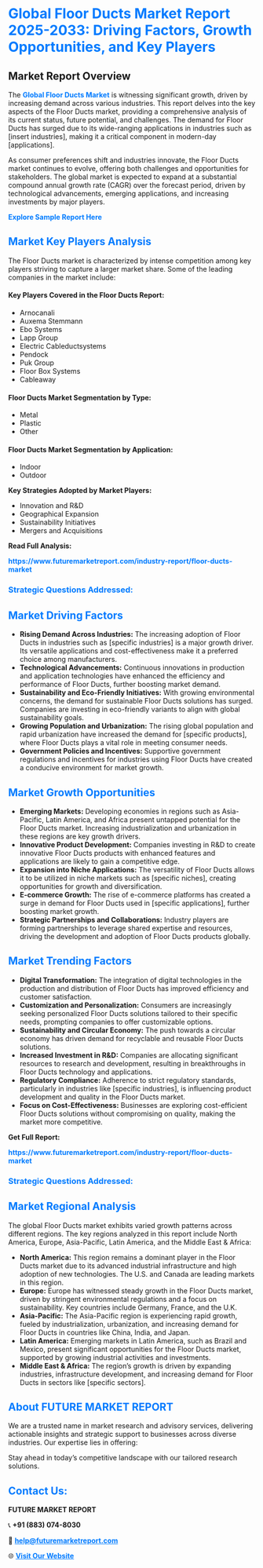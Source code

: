 <h1 style="color: #007BFF;">Global Floor Ducts Market Report 2025-2033: Driving Factors, Growth Opportunities, and Key Players</h1>

<section id="overview">
<h2>Market Report Overview</h2>
<p>The <a href="https://www.futuremarketreport.com/industry-report/floor-ducts-market" style="color: #007BFF; text-decoration: none;"><strong>Global Floor Ducts Market</strong></a> is witnessing significant growth, driven by increasing demand across various industries. This report delves into the key aspects of the Floor Ducts market, providing a comprehensive analysis of its current status, future potential, and challenges. The demand for Floor Ducts has surged due to its wide-ranging applications in industries such as [insert industries], making it a critical component in modern-day [applications].</p>
<p>As consumer preferences shift and industries innovate, the Floor Ducts market continues to evolve, offering both challenges and opportunities for stakeholders. The global market is expected to expand at a substantial compound annual growth rate (CAGR) over the forecast period, driven by technological advancements, emerging applications, and increasing investments by major players.</p>
</section>

<section id="overview">
<p><a href="https://www.futuremarketreport.com/request-sample/reportId=29572" style="color: #007BFF; text-decoration: none;"><strong>Explore Sample Report Here</strong></a></p>
</section>

<section id="key-players">
<h2 style="color: #007BFF;">Market Key Players Analysis</h2>
<p>The Floor Ducts market is characterized by intense competition among key players striving to capture a larger market share. Some of the leading companies in the market include:</p>
<h4>Key Players Covered in the Floor Ducts Report:</h4>
<ul><li>Arnocanali</li><li>Auxema Stemmann</li><li>Ebo Systems</li><li>Lapp Group</li><li>Electric Cableductsystems</li><li>Pendock</li><li>Puk Group</li><li>Floor Box Systems</li><li>Cableaway</li></ul>
<h4>Floor Ducts Market Segmentation by Type:</h4>
<ul><li>Metal</li><li>Plastic</li><li>Other</li></ul>

<h4>Floor Ducts Market Segmentation by Application:</h4>
<ul><li>Indoor</li><li>Outdoor</li></ul>
<p><strong>Key Strategies Adopted by Market Players:</strong></p>
<ul>
<li>Innovation and R&D</li>
<li>Geographical Expansion</li>
<li>Sustainability Initiatives</li>
<li>Mergers and Acquisitions</li>
</ul>
</section>

<section>
<p><strong>Read Full Analysis: </strong></p><a href="https://www.futuremarketreport.com/industry-report/floor-ducts-market" style="color: #007BFF; text-decoration: none;"><strong>https://www.futuremarketreport.com/industry-report/floor-ducts-market</strong></a>
<h3 style="color: #007BFF;">Strategic Questions Addressed:</h3>
</section>

<section id="driving-factors">
<h2 style="color: #007BFF;">Market Driving Factors</h2>
<ul>
<li><strong>Rising Demand Across Industries:</strong> The increasing adoption of Floor Ducts in industries such as [specific industries] is a major growth driver. Its versatile applications and cost-effectiveness make it a preferred choice among manufacturers.</li>
<li><strong>Technological Advancements:</strong> Continuous innovations in production and application technologies have enhanced the efficiency and performance of Floor Ducts, further boosting market demand.</li>
<li><strong>Sustainability and Eco-Friendly Initiatives:</strong> With growing environmental concerns, the demand for sustainable Floor Ducts solutions has surged. Companies are investing in eco-friendly variants to align with global sustainability goals.</li>
<li><strong>Growing Population and Urbanization:</strong> The rising global population and rapid urbanization have increased the demand for [specific products], where Floor Ducts plays a vital role in meeting consumer needs.</li>
<li><strong>Government Policies and Incentives:</strong> Supportive government regulations and incentives for industries using Floor Ducts have created a conducive environment for market growth.</li>
</ul>
</section>

<section id="growth-opportunities">
<h2 style="color: #007BFF;">Market Growth Opportunities</h2>
<ul>
<li><strong>Emerging Markets:</strong> Developing economies in regions such as Asia-Pacific, Latin America, and Africa present untapped potential for the Floor Ducts market. Increasing industrialization and urbanization in these regions are key growth drivers.</li>
<li><strong>Innovative Product Development:</strong> Companies investing in R&D to create innovative Floor Ducts products with enhanced features and applications are likely to gain a competitive edge.</li>
<li><strong>Expansion into Niche Applications:</strong> The versatility of Floor Ducts allows it to be utilized in niche markets such as [specific niches], creating opportunities for growth and diversification.</li>
<li><strong>E-commerce Growth:</strong> The rise of e-commerce platforms has created a surge in demand for Floor Ducts used in [specific applications], further boosting market growth.</li>
<li><strong>Strategic Partnerships and Collaborations:</strong> Industry players are forming partnerships to leverage shared expertise and resources, driving the development and adoption of Floor Ducts products globally.</li>
</ul>
</section>

<section id="trending-factors">
<h2 style="color: #007BFF;">Market Trending Factors</h2>
<ul>
<li><strong>Digital Transformation:</strong> The integration of digital technologies in the production and distribution of Floor Ducts has improved efficiency and customer satisfaction.</li>
<li><strong>Customization and Personalization:</strong> Consumers are increasingly seeking personalized Floor Ducts solutions tailored to their specific needs, prompting companies to offer customizable options.</li>
<li><strong>Sustainability and Circular Economy:</strong> The push towards a circular economy has driven demand for recyclable and reusable Floor Ducts solutions.</li>
<li><strong>Increased Investment in R&D:</strong> Companies are allocating significant resources to research and development, resulting in breakthroughs in Floor Ducts technology and applications.</li>
<li><strong>Regulatory Compliance:</strong> Adherence to strict regulatory standards, particularly in industries like [specific industries], is influencing product development and quality in the Floor Ducts market.</li>
<li><strong>Focus on Cost-Effectiveness:</strong> Businesses are exploring cost-efficient Floor Ducts solutions without compromising on quality, making the market more competitive.</li>
</ul>
</section>

<section>
<p><strong>Get Full Report: </strong></p><a href="https://www.futuremarketreport.com/industry-report/floor-ducts-market" style="color: #007BFF; text-decoration: none;"><strong>https://www.futuremarketreport.com/industry-report/floor-ducts-market</strong></a>
<h3 style="color: #007BFF;">Strategic Questions Addressed:</h3>
</section>


<section id="regional-analysis">
<h2 style="color: #007BFF;">Market Regional Analysis</h2>
<p>The global Floor Ducts market exhibits varied growth patterns across different regions. The key regions analyzed in this report include North America, Europe, Asia-Pacific, Latin America, and the Middle East & Africa:</p>
<ul>
<li><strong>North America:</strong> This region remains a dominant player in the Floor Ducts market due to its advanced industrial infrastructure and high adoption of new technologies. The U.S. and Canada are leading markets in this region.</li>
<li><strong>Europe:</strong> Europe has witnessed steady growth in the Floor Ducts market, driven by stringent environmental regulations and a focus on sustainability. Key countries include Germany, France, and the U.K.</li>
<li><strong>Asia-Pacific:</strong> The Asia-Pacific region is experiencing rapid growth, fueled by industrialization, urbanization, and increasing demand for Floor Ducts in countries like China, India, and Japan.</li>
<li><strong>Latin America:</strong> Emerging markets in Latin America, such as Brazil and Mexico, present significant opportunities for the Floor Ducts market, supported by growing industrial activities and investments.</li>
<li><strong>Middle East & Africa:</strong> The region’s growth is driven by expanding industries, infrastructure development, and increasing demand for Floor Ducts in sectors like [specific sectors].</li>
</ul>
</section>

<footer>
<h2 style="color: #007BFF;">About FUTURE MARKET REPORT</h2>
<p>We are a trusted name in market research and advisory services, delivering actionable insights and strategic support to businesses across diverse industries. Our expertise lies in offering:</p>

<p>Stay ahead in today’s competitive landscape with our tailored research solutions.</p>

<h2 style="color: #007BFF;">Contact Us:</h2>
<p><strong>FUTURE MARKET REPORT</strong></p>
<p>📞 <strong>+91 (883) 074-8030</strong></p>
<p>📧 <strong><a href="mailto:help@futuremarketreport.com" style="color: #007BFF;">help@futuremarketreport.com</a></strong></p>
<p>🌐 <strong><a href="https://www.futuremarketreport.com/" style="color: #007BFF;">Visit Our Website</a></strong></p>
</footer>